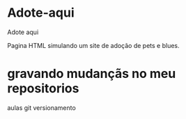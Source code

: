 # Adote-aqui
Adote aqui

Pagina HTML simulando um site de adoção de pets e blues.

# gravando mudançãs no meu repositorios

aulas git versionamento